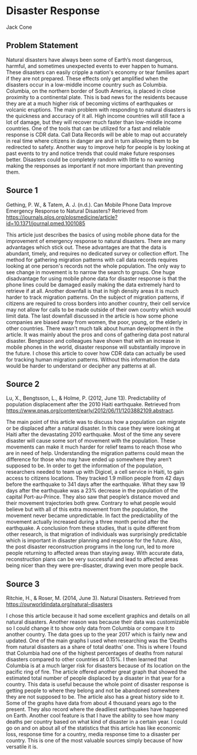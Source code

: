 # Disaster Response
Jack Cone

## Problem Statement

Natural disasters have always been some of Earth’s most dangerous, harmful, and sometimes unexpected events to ever happen to humans. These disasters can easily cripple a nation's economy or tear families apart if they are not prepared. These effects only get amplified when the disasters occur in a low-middle income country such as Columbia. Columbia, on the northern border of South America, is placed in close proximity to a continental plate. This is bad news for the residents because they are at a much higher risk of becoming victims of earthquakes or volcanic eruptions. The main problem with responding to natural disasters is the quickness and accuracy of it all. High income countries will still face a lot of damage, but they will recover much faster than low-middle income countries. One of the tools that can be utilized for a fast and reliable response is CDR data. Call Data Records will be able to map out accurately in real time where citizens in danger are and in turn allowing them to be redirected to safety. Another way to improve help for people is by looking at past events to try and notice trends that could make future responses better. Disasters could be completely random with little to no warning making the responses as important if not more important than preventing them.

## Source 1
Gething, P. W., & Tatem, A. J. (n.d.). Can Mobile Phone Data Improve Emergency Response to Natural Disasters? Retrieved from https://journals.plos.org/plosmedicine/article?id=10.1371/journal.pmed.1001085

This article just describes the basics of using mobile phone data for the improvement of emergency response to natural disasters. There are many advantages which stick out. These advantages are that the data is abundant, timely, and requires no dedicated survey or collection effort. The method for gathering migration patterns with call data records requires looking at one person's records not the whole population. The only way to see change in movement is to narrow the search to groups. One huge disadvantage for using mobile phone data for disaster response is that the phone lines could be damaged easily making the data extremely hard to retrieve if at all. Another downfall is that in high density areas it is much harder to track migration patterns. On the subject of migration patterns, if citizens are required to cross borders into another country, their cell service may not allow for calls to be made outside of their own country which would limit data. The last downfall discussed in the article is how some phone companies are biased away from women, the poor, young, or the elderly in other countries. There wasn’t much talk about human development in the article. It was mainly about the pros and cons of gathering data post natural disaster. Bengtsson and colleagues have shown that with an increase in mobile phones in the world, disaster response will substantially improve in the future. I chose this article to cover how CDR data can actually be used for tracking human migration patterns. Without this information the data would be harder to understand or decipher any patterns at all.

## Source 2
Lu, X., Bengtsson, L., & Holme, P. (2012, June 13). Predictability of population displacement after the 2010 Haiti earthquake. Retrieved from https://www.pnas.org/content/early/2012/06/11/1203882109.abstract.

The main point of this article was to discuss how a population can migrate or be displaced after a natural disaster. In this case they were looking at Haiti after the devastating 2010 earthquake. Most of the time any severe disaster will cause some sort of movement with the population. These movements can make it much harder for relief teams to reach those who are in need of help. Understanding the migration patterns could mean the difference for those who may have ended up somewhere they aren’t supposed to be. In order to get the information of the population, researchers needed to team up with Digicel, a cell service in Haiti, to gain access to citizens locations. They tracked 1.9 million people from 42 days before the earthquake to 341 days after the earthquake. What they saw 19 days after the earthquake was a 23% decrease in the population of the capital Port-au-Prince. They also saw that people’s distance moved and their movement trajectories both grew. Contrary to what people would believe but with all of this extra movement from the population, the movement never became unpredictable. In fact the predictability of the movement actually increased during a three month period after the earthquake. A conclusion from these studies, that is quite different from other research, is that migration of individuals was surprisingly predictable which is important in disaster planning and response for the future. Also, the post disaster reconstruction programs in the long run, led to more people returning to affected areas than staying away. With accurate data, reconstruction plans can be very successful and lead to affected areas being nicer than they were pre-disaster, drawing even more people back.

## Source 3
Ritchie, H., & Roser, M. (2014, June 3). Natural Disasters. Retrieved from https://ourworldindata.org/natural-disasters 
	
I chose this article because it had some excellent graphics and details on all natural disasters. Another reason was because their data was customizable so I could change it to show only data from Columbia or compare it to another country. The data goes up to the year 2017 which is fairly new and updated. One of the main graphs I used when researching was the ‘Deaths from natural disasters as a share of total deaths’ one. This is where I found that Columbia had one of the highest percentages of deaths from natural disasters compared to other countries at 0.15%. I then learned that Columbia is at a much larger risk for disasters because of its location on the pacific ring of fire. The article offered another great graph that showed the estimated total number of people displaced by a disaster in that year for a country. This data is useful because the whole point of disaster response is getting people to where they belong and not be abandoned somewhere they are not supposed to be. The article also has a great history side to it. Some of the graphs have data from about 4 thousand years ago to the present. They also record where the deadliest earthquakes have happened on Earth. Another cool feature is that I have the ability to see how many deaths per country based on what kind of disaster in a certain year. I could go on and on about all of the statistics that this article has like economic loss, response time for a country, media response time to a disaster per country. This is one of the most valuable sources simply because of how versatile it is.
